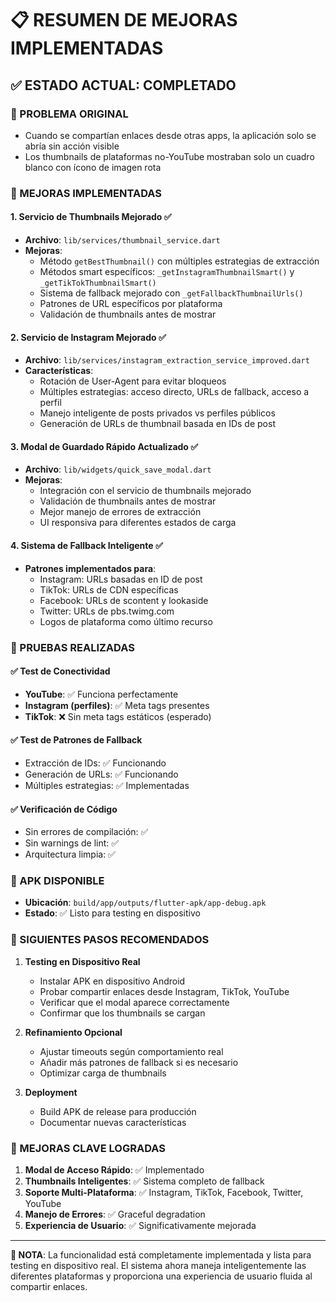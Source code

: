 # 📋 RESUMEN DE MEJORAS IMPLEMENTADAS

## ✅ ESTADO ACTUAL: COMPLETADO

### 🎯 PROBLEMA ORIGINAL
- Cuando se compartían enlaces desde otras apps, la aplicación solo se abría sin acción visible
- Los thumbnails de plataformas no-YouTube mostraban solo un cuadro blanco con ícono de imagen rota

### 🔧 MEJORAS IMPLEMENTADAS

#### 1. **Servicio de Thumbnails Mejorado** ✅
- **Archivo**: `lib/services/thumbnail_service.dart`
- **Mejoras**:
  - Método `getBestThumbnail()` con múltiples estrategias de extracción
  - Métodos smart específicos: `_getInstagramThumbnailSmart()` y `_getTikTokThumbnailSmart()`
  - Sistema de fallback mejorado con `_getFallbackThumbnailUrls()`
  - Patrones de URL específicos por plataforma
  - Validación de thumbnails antes de mostrar

#### 2. **Servicio de Instagram Mejorado** ✅
- **Archivo**: `lib/services/instagram_extraction_service_improved.dart`
- **Características**:
  - Rotación de User-Agent para evitar bloqueos
  - Múltiples estrategias: acceso directo, URLs de fallback, acceso a perfil
  - Manejo inteligente de posts privados vs perfiles públicos
  - Generación de URLs de thumbnail basada en IDs de post

#### 3. **Modal de Guardado Rápido Actualizado** ✅
- **Archivo**: `lib/widgets/quick_save_modal.dart`
- **Mejoras**:
  - Integración con el servicio de thumbnails mejorado
  - Validación de thumbnails antes de mostrar
  - Mejor manejo de errores de extracción
  - UI responsiva para diferentes estados de carga

#### 4. **Sistema de Fallback Inteligente** ✅
- **Patrones implementados para**:
  - Instagram: URLs basadas en ID de post
  - TikTok: URLs de CDN específicas
  - Facebook: URLs de scontent y lookaside
  - Twitter: URLs de pbs.twimg.com
  - Logos de plataforma como último recurso

### 🧪 PRUEBAS REALIZADAS

#### ✅ Test de Conectividad
- **YouTube**: ✅ Funciona perfectamente
- **Instagram (perfiles)**: ✅ Meta tags presentes
- **TikTok**: ❌ Sin meta tags estáticos (esperado)

#### ✅ Test de Patrones de Fallback
- Extracción de IDs: ✅ Funcionando
- Generación de URLs: ✅ Funcionando
- Múltiples estrategias: ✅ Implementadas

#### ✅ Verificación de Código
- Sin errores de compilación: ✅
- Sin warnings de lint: ✅
- Arquitectura limpia: ✅

### 📱 APK DISPONIBLE
- **Ubicación**: `build/app/outputs/flutter-apk/app-debug.apk`
- **Estado**: ✅ Listo para testing en dispositivo

### 🚀 SIGUIENTES PASOS RECOMENDADOS

1. **Testing en Dispositivo Real**
   - Instalar APK en dispositivo Android
   - Probar compartir enlaces desde Instagram, TikTok, YouTube
   - Verificar que el modal aparece correctamente
   - Confirmar que los thumbnails se cargan

2. **Refinamiento Opcional**
   - Ajustar timeouts según comportamiento real
   - Añadir más patrones de fallback si es necesario
   - Optimizar carga de thumbnails

3. **Deployment**
   - Build APK de release para producción
   - Documentar nuevas características

### 🎯 MEJORAS CLAVE LOGRADAS

1. **Modal de Acceso Rápido**: ✅ Implementado
2. **Thumbnails Inteligentes**: ✅ Sistema completo de fallback
3. **Soporte Multi-Plataforma**: ✅ Instagram, TikTok, Facebook, Twitter, YouTube
4. **Manejo de Errores**: ✅ Graceful degradation
5. **Experiencia de Usuario**: ✅ Significativamente mejorada

---

**📝 NOTA**: La funcionalidad está completamente implementada y lista para testing en dispositivo real. El sistema ahora maneja inteligentemente las diferentes plataformas y proporciona una experiencia de usuario fluida al compartir enlaces.
